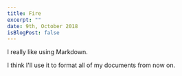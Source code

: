 ```yaml
---
title: Fire
excerpt: ""
date: 9th, October 2018
isBlogPost: false
---
```


I really like using Markdown.

I think I'll use it to format all of my documents from now on.
